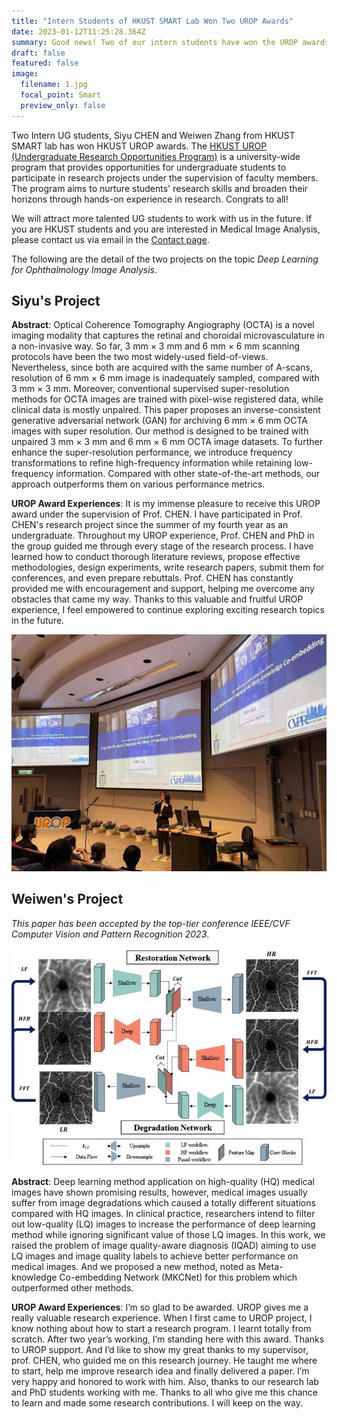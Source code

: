 ```yaml
---
title: "Intern Students of HKUST SMART Lab Won Two UROP Awards"
date: 2023-01-12T11:25:28.364Z
summary: Good news! Two of our intern students have won the UROP awards. Congratulations to them!
draft: false
featured: false
image:
  filename: 1.jpg
  focal_point: Smart
  preview_only: false
---
```

<!--StartFragment-->

Two Intern UG students, Siyu CHEN and Weiwen Zhang from HKUST SMART lab has won HKUST UROP awards. The [HKUST UROP (Undergraduate Research Opportunities Program)](https://urop.hkust.edu.hk/) is a university-wide program that provides opportunities for undergraduate students to participate in research projects under the supervision of faculty members. The program aims to nurture students' research skills and broaden their horizons through hands-on experience in research. Congrats to all! 

We will attract more talented UG students to work with us in the future. If you are HKUST students and you are interested in Medical Image Analysis, please contact us via email in the [Contact page](https://hkustsmartlab.netlify.app/contact/).

The following are the detail of the two projects on the topic *Deep Learning for Ophthalmology Image Analysis*.
<!--EndFragment-->

<!--StartFragment-->

## **Siyu's Project**

**Abstract**: Optical Coherence Tomography Angiography (OCTA) is a novel imaging modality that captures the retinal and choroidal microvasculature in a non-invasive way. So far, 3 mm × 3 mm and 6 mm × 6 mm scanning protocols have been the two most widely-used field-of-views. Nevertheless, since both are acquired with the same number of A-scans, resolution of 6 mm × 6 mm image is inadequately sampled, compared with 3 mm × 3 mm. Moreover, conventional supervised super-resolution methods for OCTA images are trained with pixel-wise registered data, while clinical data is mostly unpaired. This paper proposes an inverse-consistent generative adversarial network (GAN) for archiving 6 mm × 6 mm OCTA images with super resolution. Our method is designed to be trained with unpaired 3 mm × 3 mm and 6 mm × 6 mm OCTA image datasets. To further enhance the super-resolution performance, we introduce frequency transformations to refine high-frequency information while retaining low-frequency information. Compared with other state-of-the-art methods, our approach outperforms them on various performance metrics.

**UROP Award Experiences**:
It is my immense pleasure to receive this UROP award under the supervision of Prof. CHEN. I have participated in Prof. CHEN's research project since the summer of my fourth year as an undergraduate. Throughout my UROP experience, Prof. CHEN and PhD in the group guided me through every stage of the research process. I have learned how to conduct thorough literature reviews, propose effective methodologies, design experiments, write research papers, submit them for conferences, and even prepare rebuttals. Prof. CHEN has constantly provided me with encouragement and support, helping me overcome any obstacles that came my way. Thanks to this valuable and fruitful UROP experience, I feel empowered to continue exploring exciting research topics in the future.

![award](./2.jpg)

<!--EndFragment-->

<!--StartFragment-->

## **Weiwen's Project**

*This paper has been accepted by the top-tier conference IEEE/CVF Computer Vision and Pattern Recognition 2023*.

![schematic](./3.jpg)

**Abstract**: Deep learning method application on high-quality (HQ) medical images have shown promising results, however, medical images usually suffer from image degradations which caused a totally different situations compared with HQ images. In clinical practice, researchers intend to filter out low-quality (LQ) images to increase the performance of deep learning method while ignoring significant value of those LQ images. In this work, we raised the problem of image quality-aware diagnosis (IQAD) aiming to use LQ images and image quality labels to achieve better performance on medical images. And we proposed a new method, noted as Meta-knowledge Co-embedding Network (MKCNet) for this problem which outperformed other methods. 

**UROP Award Experiences**:
I’m so glad to be awarded. UROP gives me a really valuable research experience. When I first came to UROP project, I know nothing about how to start a research program. I learnt totally from scratch. After two year’s working, I’m standing here with this award. Thanks to UROP support. And I’d like to show my great thanks to my supervisor, prof. CHEN, who guided me on this research journey. He taught me where to start, help me improve research idea and finally delivered a paper. I’m very happy and honored to work with him. Also, thanks to our research lab and PhD students working with me. Thanks to all who give me this chance to learn and made some research contributions. I will keep on the way.

<!--EndFragment-->

